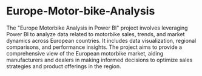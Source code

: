 # Europe-Motor-bike-Analysis
The "Europe Motorbike Analysis in Power BI" project involves leveraging Power BI to analyze data related to motorbike sales, trends, and market dynamics across European countries. It includes data visualization, regional comparisons, and performance insights. 
The project aims to provide a comprehensive view of the European motorbike market, aiding manufacturers and dealers in making informed decisions to optimize sales strategies and product offerings in the region.
